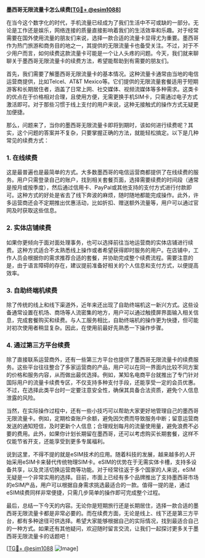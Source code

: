 **墨西哥无限流量卡怎么续费[[TG💪+ @esim1088](https://t.me/s/esim1088)]**

在当今这个数字化的时代，手机流量已经成为了我们生活中不可或缺的一部分。无论是工作还是娱乐，网络连接的质量直接影响着我们的生活效率和乐趣。对于经常需要在国外使用流量的朋友们来说，选择一款合适的流量卡显得尤为重要。墨西哥作为热门旅游和商务目的地之一，其提供的无限流量卡也备受关注。不过，对于不少用户而言，如何续费这款流量卡可能是一个让人头疼的问题。今天，我们就来聊聊关于墨西哥无限流量卡的续费方法，希望能帮助到有需要的朋友们。

首先，我们需要了解墨西哥无限流量卡的基本情况。这种流量卡通常由当地的电信运营商提供，比如Telcel、AT&T Mexico等。它们提供的无限流量套餐适用于短期游客和长期居住者，涵盖了日常上网、社交媒体、视频流媒体等多种需求。这类卡的优点在于价格相对合理，且使用方便，无需更换手机SIM卡，只需通过电子方式激活即可。对于那些习惯于线上支付的用户来说，这种无接触式的操作方式无疑更加便捷。

那么，问题来了，当你的墨西哥无限流量卡即将到期时，该如何进行续费呢？其实，这个问题的答案并不复杂，只要掌握正确的方法，就能轻松搞定。以下是几种常见的续费方式：

### 1. 在线续费

这是最普遍也是最简单的方式。大多数墨西哥的电信运营商都提供了在线续费的服务。用户只需登录自己的账户，找到相关套餐页面，选择需要续费的时间段（通常是按月或按季度），然后通过信用卡、PayPal或其他支持的支付方式进行付款即可。这种方式的好处是省去了线下奔波的麻烦，随时随地都能完成操作。此外，许多运营商还会不定期推出优惠活动，比如折扣、赠送额外流量等，用户可以通过官网及时获取这些信息。

### 2. 实体店铺续费

如果你更倾向于面对面处理事务，也可以选择前往当地运营商的实体店铺进行续费。这种方式适合不太熟悉线上操作或者希望获得即时服务的用户。在店铺中，工作人员会根据你的需求推荐合适的套餐，并协助完成整个续费流程。需要注意的是，由于语言障碍的存在，建议提前准备好相关的个人信息和支付方式，以便提高效率。

### 3. 自助终端机续费

除了传统的线上和线下渠道外，近年来还出现了自助终端机这一新兴方式。这些设备通常设置在机场、商场等人流密集的地方，用户可以通过触摸屏界面输入相关信息，完成套餐购买和续费。与人工服务相比，自助终端机的操作更为快捷，但可能对初次使用者稍显复杂。因此，在使用前最好先熟悉一下操作步骤。

### 4. 通过第三方平台续费

除了直接联系运营商外，还有一些第三方平台也提供了墨西哥无限流量卡的续费服务。这些平台往往整合了多家运营商的产品，用户可以在同一界面内比较不同方案的价格和服务内容，从而做出最优选择。例如，某知名电商平台就推出了专门针对国际用户的流量卡续费专区，不仅支持多种支付手段，还能享受一定的会员优惠。不过，在选择此类平台时一定要注意安全性，确保其具备合法资质，避免个人信息泄露的风险。

当然，在实际操作过程中，还有一些小技巧可以帮助大家更好地管理自己的墨西哥无限流量卡。例如，定期检查账户余额，避免因欠费而导致服务中断；留意运营商发送的通知短信，及时更新个人信息；合理规划每月的流量使用量，避免浪费不必要的费用。此外，如果你计划长期留在墨西哥，还可以考虑购买长期套餐，这样不仅能节省开支，还能享受到更多专属福利。

说到这里，不得不提的就是eSIM技术的应用。随着科技的发展，越来越多的人开始采用eSIM卡来替代传统物理SIM卡。eSIM的优势在于无需实体卡槽，支持多设备共享，以及灵活切换运营商等功能。对于经常往返于多个国家的人来说，eSIM无疑是一个非常实用的选择。目前，市面上已经有多个品牌推出了支持墨西哥市场的eSIM产品，用户可以根据自身需求挑选最适合的一款。值得一提的是，通过eSIM续费同样非常便捷，只需几步简单的操作即可完成整个过程。

最后，总结一下今天的内容。无论你是短期旅行还是长期居住，选择一款合适的墨西哥无限流量卡都是非常必要的。而在续费方面，无论是线上、线下还是第三方平台，都有多种途径可供选择。希望大家能够根据自己的实际情况，找到最适合自己的一种方式。如果还有其他疑问，欢迎随时留言交流，让我们一起探讨更多关于墨西哥无限流量卡的话题吧！

[[TG💪+ @esim1088](https://t.me/s/esim1088) ![Image](https://i.postimg.cc/4NQfJmqS/Snipaste-2025-05-13-00-14-12.png)]